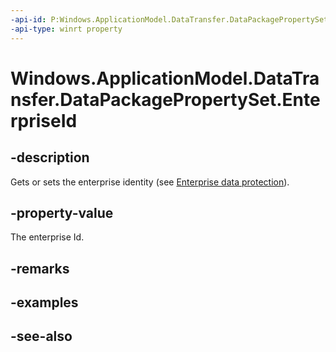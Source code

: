----api-id: P:Windows.ApplicationModel.DataTransfer.DataPackagePropertySet.EnterpriseId
-api-type: winrt property
---<!-- Property syntaxpublic string EnterpriseId { get;  set; }--># Windows.ApplicationModel.DataTransfer.DataPackagePropertySet.EnterpriseId## -descriptionGets or sets the enterprise identity (see [Enterprise data protection](XREF:TODO:dev_enterprise.edp_hub.xml)).## -property-valueThe enterprise Id.## -remarks## -examples## -see-also